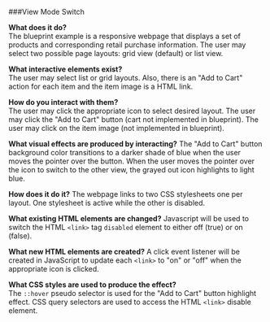 ###View Mode Switch

**What does it do?**  
The blueprint example is a responsive webpage that displays a set of products and corresponding retail purchase information.  The user may select two possible page layouts: grid view (default) or list view.

**What interactive elements exist?**  
The user may select list or grid layouts.  Also, there is an "Add to Cart" action for each item and the item image is a HTML link.

**How do you interact with them?**  
The user may click the appropriate icon to select desired layout.  The user may click the "Add to Cart" button (cart not implemented in blueprint). The user may click on the item image (not implemented in blueprint).

**What visual effects are produced by interacting?**
The "Add to Cart" button background color transitions to a darker shade of blue when the user moves the pointer over the button. When the user moves the pointer over the icon to switch to the other view, the grayed out icon highlights to light blue.  

**How does it do it?**
The webpage links to two CSS stylesheets one per layout.  One stylesheet is active while the other is disabled.  

**What existing HTML elements are changed?**
Javascript will be used to switch the HTML `<link>` tag `disabled` element to either off (true) or on (false).  

**What new HTML elements are created?**
A click event listener will be created in JavaScript to update each `<link>` to "on" or "off" when the appropriate icon is clicked.  

**What CSS styles are used to produce the effect?**  
The `::hover` pseudo selector is used for the "Add to Cart" button highlight effect.  CSS query selectors are used to access the HTML `<link>` disable element.
